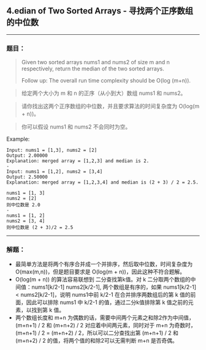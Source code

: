 ## 4.edian of Two Sorted Arrays - 寻找两个正序数组的中位数

-------

### 题目：

> Given two sorted arrays nums1 and nums2 of size m and n respectively, return the median of the two sorted arrays.
> 
> Follow up: The overall run time complexity should be O(log (m+n)).

> 给定两个大小为 m 和 n 的正序（从小到大）数组 nums1 和 nums2。

> 请你找出这两个正序数组的中位数，并且要求算法的时间复杂度为 O(log(m + n))。

> 你可以假设 nums1 和 nums2 不会同时为空。
> 
Example:
```
Input: nums1 = [1,3], nums2 = [2]
Output: 2.00000
Explanation: merged array = [1,2,3] and median is 2.
-
Input: nums1 = [1,2], nums2 = [3,4]
Output: 2.50000
Explanation: merged array = [1,2,3,4] and median is (2 + 3) / 2 = 2.5.
```
```
nums1 = [1, 3]
nums2 = [2]
则中位数是 2.0
-
nums1 = [1, 2]
nums2 = [3, 4]
则中位数是 (2 + 3)/2 = 2.5
```

-------
### 解题：
* 最简单方法是将两个有序合并成一个并排序，然后取中位数，时间复杂度为 O(max(m,n))，但是题目要求是 O(log(m + n))，因此这种不符合题解。
* O(log(m + n)) 的算法容易联想到 二分查找第k值。对 k 二分取两个数组的中间值：nums1[k/2-1] nums2[k/2-1], 两个数组是有序的，如果 nums1[k/2-1] < nums2[k/2-1]，说明 nums1中前 k/2-1 在合并排序两数组后的第 k 值的前面，因此可以排除 nums1 中 k/2-1 的值，通过二分k值排除第 k 值之前的元素，以找到第 k 值。
* 两个数组长度和 m+n 为偶数的话，需要中间两个元素之和除2作为中间值，(m+n+1) / 2  和 (m+n+2) / 2 对应着中间两元素，同时对于 m+n 为奇数时，(m+n+1) / 2 = (m+n+2) / 2，所以可以二分查找出第 (m+n+1) / 2 和 (m+n+2) / 2 的值，将两个值的和除2可以无需判断 m+n 是否奇偶。
